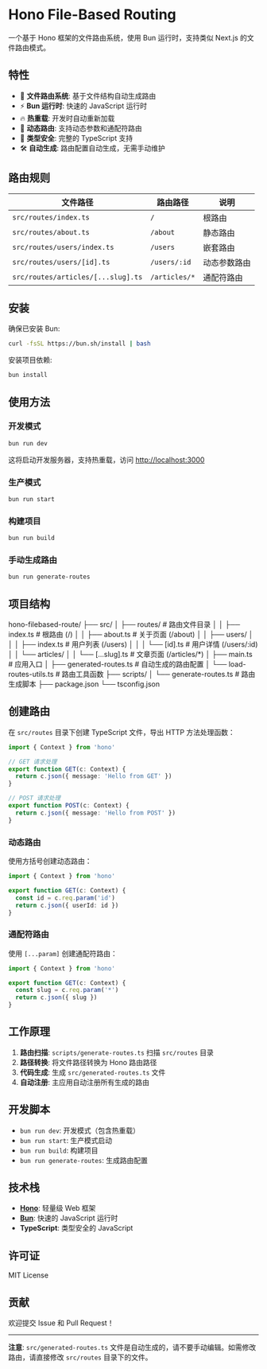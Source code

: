# Hono File-Based Routing

一个基于 Hono 框架的文件路由系统，使用 Bun 运行时，支持类似 Next.js 的文件路由模式。

## 特性

- 🚀 **文件路由系统**: 基于文件结构自动生成路由
- ⚡ **Bun 运行时**: 快速的 JavaScript 运行时
- 🔥 **热重载**: 开发时自动重新加载
- 📁 **动态路由**: 支持动态参数和通配符路由
- 🎯 **类型安全**: 完整的 TypeScript 支持
- 🛠️ **自动生成**: 路由配置自动生成，无需手动维护

## 路由规则

| 文件路径 | 路由路径 | 说明 |
|---------|---------|------|
| `src/routes/index.ts` | `/` | 根路由 |
| `src/routes/about.ts` | `/about` | 静态路由 |
| `src/routes/users/index.ts` | `/users` | 嵌套路由 |
| `src/routes/users/[id].ts` | `/users/:id` | 动态参数路由 |
| `src/routes/articles/[...slug].ts` | `/articles/*` | 通配符路由 |

## 安装

确保已安装 Bun:

```bash
curl -fsSL https://bun.sh/install | bash
```

安装项目依赖:

```bash
bun install
```

## 使用方法

### 开发模式

```bash
bun run dev
```

这将启动开发服务器，支持热重载，访问 <http://localhost:3000>

### 生产模式

```bash
bun run start
```

### 构建项目

```bash
bun run build
```

### 手动生成路由

```bash
bun run generate-routes
```

## 项目结构

hono-filebased-route/
├── src/
│   ├── routes/              # 路由文件目录
│   │   ├── index.ts         # 根路由 (/)
│   │   ├── about.ts         # 关于页面 (/about)
│   │   ├── users/
│   │   │   ├── index.ts     # 用户列表 (/users)
│   │   │   └── [id].ts      # 用户详情 (/users/:id)
│   │   └── articles/
│   │       └── [...slug].ts # 文章页面 (/articles/*)
│   ├── main.ts              # 应用入口
│   ├── generated-routes.ts  # 自动生成的路由配置
│   └── load-routes-utils.ts # 路由工具函数
├── scripts/
│   └── generate-routes.ts   # 路由生成脚本
├── package.json
└── tsconfig.json

## 创建路由

在 `src/routes` 目录下创建 TypeScript 文件，导出 HTTP 方法处理函数：

```typescript
import { Context } from 'hono'

// GET 请求处理
export function GET(c: Context) {
  return c.json({ message: 'Hello from GET' })
}

// POST 请求处理
export function POST(c: Context) {
  return c.json({ message: 'Hello from POST' })
}
```

### 动态路由

使用方括号创建动态路由：

```typescript
import { Context } from 'hono'

export function GET(c: Context) {
  const id = c.req.param('id')
  return c.json({ userId: id })
}
```

### 通配符路由

使用 `[...param]` 创建通配符路由：

```typescript
import { Context } from 'hono'

export function GET(c: Context) {
  const slug = c.req.param('*')
  return c.json({ slug })
}
```

## 工作原理

1. **路由扫描**: `scripts/generate-routes.ts` 扫描 `src/routes` 目录
2. **路径转换**: 将文件路径转换为 Hono 路由路径
3. **代码生成**: 生成 `src/generated-routes.ts` 文件
4. **自动注册**: 主应用自动注册所有生成的路由

## 开发脚本

- `bun run dev`: 开发模式（包含热重载）
- `bun run start`: 生产模式启动
- `bun run build`: 构建项目
- `bun run generate-routes`: 生成路由配置

## 技术栈

- **[Hono](https://hono.dev/)**: 轻量级 Web 框架
- **[Bun](https://bun.sh/)**: 快速的 JavaScript 运行时
- **TypeScript**: 类型安全的 JavaScript

## 许可证

MIT License

## 贡献

欢迎提交 Issue 和 Pull Request！

---

**注意**: `src/generated-routes.ts` 文件是自动生成的，请不要手动编辑。如需修改路由，请直接修改 `src/routes` 目录下的文件。
